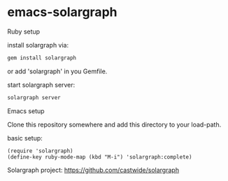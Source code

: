 # emacs-solargraph

Ruby setup

install solargraph via:
```bash
gem install solargraph
```

or add 'solargraph' in you Gemfile.

start solargraph server:
```bash
solargraph server
```

Emacs setup

Clone this repository somewhere and add this directory to your load-path.

basic setup:

```elisp
(require 'solargraph)
(define-key ruby-mode-map (kbd "M-i") 'solargraph:complete)
```

Solargraph project: https://github.com/castwide/solargraph
